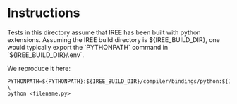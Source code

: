 # Instructions

Tests in this directory assume that IREE has been built with python extensions.
Assuming the IREE build directory is ${IREE_BUILD_DIR}, one would typically
export the `PYTHONPATH` command in `${IREE_BUILD_DIR}/.env`.

We reproduce it here:

```
PYTHONPATH=${PYTHONPATH}:${IREE_BUILD_DIR}/compiler/bindings/python:${IREE_BUILD_DIR}/runtime/bindings/python \
python <filename.py>
```
